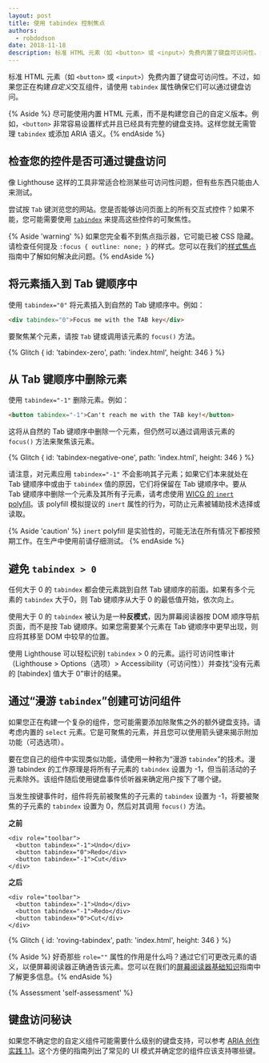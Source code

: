 ```yaml
---
layout: post
title: 使用 tabindex 控制焦点
authors:
  - robdodson
date: 2018-11-18
description: 标准 HTML 元素（如 <button> 或 <input>）免费内置了键盘可访问性。如果您正在构建自定义交互组件，请使用 tabindex 确保它们可以通过键盘访问。
---
```


标准 HTML 元素（如 `<button>` 或 `<input>`）免费内置了键盘可访问性。不过，如果您正在构建*自定义*交互组件，请使用 `tabindex` 属性确保它们可以通过键盘访问。

{% Aside %} 尽可能使用内置 HTML 元素，而不是构建您自己的自定义版本。例如，`<button>` 非常容易设置样式并且已经具有完整的键盘支持。这样您就无需管理 `tabindex` 或添加 ARIA 语义。{% endAside %}

## 检查您的控件是否可通过键盘访问

像 Lighthouse 这样的工具非常适合检测某些可访问性问题，但有些东西只能由人来测试。

尝试按 `Tab` 键浏览您的网站。您是否能够访问页面上的所有交互式控件？如果不能，您可能需要使用 [`tabindex`](https://developer.mozilla.org/docs/Web/HTML/Global_attributes/tabindex) 来提高这些控件的可聚焦性。

{% Aside 'warning' %} 如果您完全看不到焦点指示器，它可能已被 CSS 隐藏。请检查任何提及 `:focus { outline: none; }` 的样式。您可以在我们的[样式焦点](/style-focus)指南中了解如何解决此问题。{% endAside %}

## 将元素插入到 Tab 键顺序中

使用 `tabindex="0"` 将元素插入到自然的 Tab 键顺序中。例如：

```html
<div tabindex="0">Focus me with the TAB key</div>
```

要聚焦某个元素，请按 `Tab` 键或调用该元素的 `focus()` 方法。

{% Glitch { id: 'tabindex-zero', path: 'index.html', height: 346 } %}

## 从 Tab 键顺序中删除元素

使用 `tabindex="-1"` 删除元素。例如：

```html
<button tabindex="-1">Can't reach me with the TAB key!</button>
```

这将从自然的 Tab 键顺序中删除一个元素，但仍然可以通过调用该元素的 `focus()` 方法来聚焦该元素。

{% Glitch { id: 'tabindex-negative-one', path: 'index.html', height: 346 } %}

请注意，对元素应用 `tabindex="-1"` 不会影响其子元素；如果它们本来就处在 Tab 键顺序中或由于 `tabindex` 值的原因，它们将保留在 Tab 键顺序中。要从 Tab 键顺序中删除一个元素及其所有子元素，请考虑使用 [WICG 的 `inert` polyfill](https://github.com/WICG/inert)。该 polyfill 模拟提议的 `inert` 属性的行为，可防止元素被辅助技术选择或读取。

{% Aside 'caution' %} `inert` polyfill 是实验性的，可能无法在所有情况下都按预期工作。在生产中使用前请仔细测试。 {% endAside %}

## 避免 `tabindex > 0`

任何大于 0 的 `tabindex` 都会使元素跳到自然 Tab 键顺序的前面。如果有多个元素的 `tabindex` 大于0，则 Tab 键顺序从大于 0 的最低值开始，依次向上。

使用大于 0 的 `tabindex` 被认为是一种**反模式**，因为屏幕阅读器按 DOM 顺序导航页面，而不是按 Tab 键顺序。如果您需要某个元素在 Tab 键顺序中更早出现，则应将其移至 DOM 中较早的位置。

使用 Lighthouse 可以轻松识别 `tabindex` &gt; 0 的元素。运行可访问性审计（Lighthouse &gt; Options（选项）&gt; Accessibility（可访问性））并查找“没有元素的 [tabindex] 值大于 0”审计的结果。

## 通过“漫游 `tabindex`”创建可访问组件

如果您正在构建一个复杂的组件，您可能需要添加除聚焦之外的额外键盘支持。请考虑内置的 `select` 元素。它是可聚焦的元素，并且您可以使用箭头键来揭示附加功能（可选选项）。

要在您自己的组件中实现类似功能，请使用一种称为“漫游 `tabindex`”的技术。漫游 tabindex 的工作原理是将所有子元素的 `tabindex` 设置为 -1，但当前活动的子元素除外。该组件随后使用键盘事件侦听器来确定用户按下了哪个键。

当发生按键事件时，组件将先前被聚焦的子元素的 `tabindex` 设置为 -1，将要被聚焦的子元素的 `tabindex` 设置为 0，然后对其调用 `focus()` 方法。

**之前**

```html/2-3
<div role="toolbar">
  <button tabindex="-1">Undo</div>
  <button tabindex="0">Redo</div>
  <button tabindex="-1">Cut</div>
</div>
```

**之后**

```html/2-3
<div role="toolbar">
  <button tabindex="-1">Undo</div>
  <button tabindex="-1">Redo</div>
  <button tabindex="0">Cut</div>
</div>
```

{% Glitch { id: 'roving-tabindex', path: 'index.html', height: 346 } %}

{% Aside %} 好奇那些 `role=""` 属性的作用是什么吗？通过它们可更改元素的语义，以便屏幕阅读器正确通告该元素。您可以在我们的[屏幕阅读器基础知识](/semantics-and-screen-readers)指南中了解更多信息。{% endAside %}

{% Assessment 'self-assessment' %}

## 键盘访问秘诀

如果您不确定您的自定义组件可能需要什么级别的键盘支持，可以参考 [ARIA 创作实践 1.1](https://www.w3.org/TR/wai-aria-practices-1.1/)。这个方便的指南列出了常见的 UI 模式并确定您的组件应该支持哪些键。
